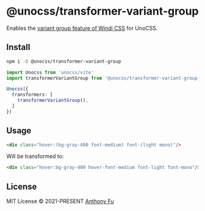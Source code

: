 # @unocss/transformer-variant-group

Enables the [variant group feature of Windi CSS](https://windicss.org/features/variant-groups.html) for UnoCSS.

## Install

```bash
npm i -D @unocss/transformer-variant-group
```

```ts
import Unocss from 'unocss/vite'
import transformerVariantGroup from '@unocss/transformer-variant-group'

Unocss({
  transformers: [
    transformerVariantGroup(),
  ]
})
```

## Usage

```html
<div class="hover:(bg-gray-400 font-medium) font-(light mono)"/>
```

Will be transformed to:

```html
<div class="hover:bg-gray-400 hover-font-medium font-light font-mono"/>
``` 

## License

MIT License © 2021-PRESENT [Anthony Fu](https://github.com/antfu)
